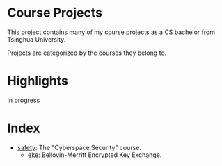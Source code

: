 # Course Projects

This project contains many of my course projects as a CS bachelor from Tsinghua University.

Projects are categorized by the courses they belong to.

# Highlights

In progress

# Index

- [safety](safety/): The "Cyberspace Security" course.
  - [eke](safety/eke): Bellovin-Merritt Encrypted Key Exchange.

